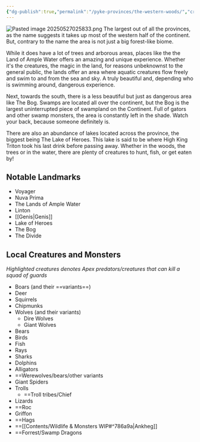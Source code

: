 ```yaml
---
{"dg-publish":true,"permalink":"/pyke-provinces/the-western-woods/","created":"2025-05-27T02:52:04.323-04:00","updated":"2025-07-28T16:05:43.910-04:00"}
---
```


![Pasted image 20250527025833.png](/img/user/Pics/Pasted%20image%2020250527025833.png)
The largest out of all the provinces, as the name suggests it takes up most of the western half of the continent. But, contrary to the name the area is not just a big forest-like biome. 

While it does have a lot of trees and arborous areas, places like the the Land of Ample Water offers an amazing and unique experience. Whether it's the creatures, the magic in the land, for reasons unbeknownst to the general public, the lands offer an area where aquatic creatures flow freely and swim to and from the sea and sky. A truly beautiful and, depending who is swimming around, dangerous experience. 

Next, towards the south, there is a less beautiful but just as dangerous area like The Bog. Swamps are located all over the continent,  but the Bog is the largest uninterrupted piece of swampland on the Continent. Full of gators and other swamp monsters, the area is constantly left in the shade. Watch your back, because someone definitely is.

There are also an abundance of lakes located across the province, the biggest being The Lake of Heroes. This lake is said to be where High King Triton took his last drink before passing away. Whether in the woods, the trees or in the water, there are plenty of creatures to hunt, fish, or get eaten by!
 
 
## Notable Landmarks
- Voyager
- Nuva Prima
- The Lands of Ample Water
- Linton
- [[Genis\|Genis]]
- Lake of Heroes
- The Bog
- The Divide

## Local Creatures and Monsters

*Highlighted creatures denotes Apex predators/creatures that can kill a squad of guards*

- Boars (and their ==variants==)
- Deer
- Squirrels
- Chipmunks
- Wolves (and their variants)
	- Dire Wolves
	- Giant Wolves
- Bears
- Birds
- Fish
- Rays
- Sharks
- Dolphins
- Alligators
- ==Werewolves/bears/other variants
- Giant Spiders
- Trolls
	- ==Troll tribes/Chief
- Lizards
- ==Roc
- Griffon
- ==Hags
- ==[[Contents/Wildlife & Monsters WIP#^786a9a\|Ankheg]]
- ==Forrest/Swamp Dragons